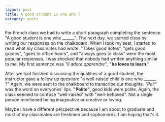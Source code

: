 ```yaml
---
layout: post
title: A good student is one who ?
category: posts
---
```


For French class we had to write a short paragraph completing the sentence "A good student is one who ______". The next day, we started class by writing our responses on the chalkboard. When I took my seat, I started to read what my classmates had wrote. "Takes good notes", "gets good grades", "goes to office hours", and "always goes to class" were the most popular responses. I was shocked that nobody had written anything similar to me. My first sentence was *"Il adore apprendre"*, **"he loves to learn."**

After we had finished discussing the qualities of a good student, the instructor gave a follow up question: "a well-raised child is one who ______ ?" Again, we were sent to the chalkboard to transcribe our thoughts. *"Poli"* was the word on everyones' lips. **"Polite"**, good kids were polite. Again, the class seemed to confuse "well-raised" with "well-behaved". Not a single person mentioned being imaginative or creative or loving.

Maybe I have a different perspective because I am about to graduate and most of my classmates are freshmen and sophomores. I am hoping that's it.
